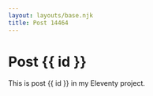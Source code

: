 ```yaml
---
layout: layouts/base.njk
title: Post 14464
---
```


# Post {{ id }}

This is post {{ id }} in my Eleventy project.
